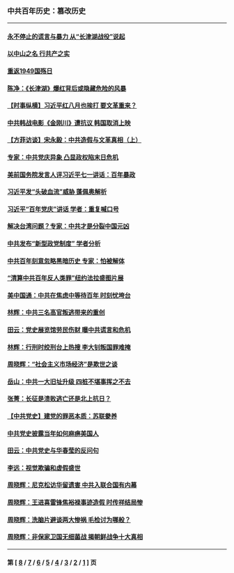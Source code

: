 ### 中共百年历史：篡改历史
---
#### [永不停止的谎言与暴力 从“长津湖战役”说起](../../pages/nf1176115/n13494094.md?10220430) 
#### [以中山之名 行共产之实](../../pages/nf1176115/n13346437.md?10220430) 
#### [重返1949国殇日](../../pages/nf1176115/n13346372.md?10220430) 
#### [陈净：《长津湖》爆红背后或隐藏危险的风暴](../../pages/nf1176115/n13314364.md?10220430) 
#### [【时事纵横】习近平红八月也挨打 要文革重来？](../../pages/nf1176115/n13231393.md?10220430) 
#### [中共韩战电影《金刚川》遭抗议 韩国取消上映](../../pages/nf1176115/n13219114.md?10220430) 
#### [【方菲访谈】宋永毅：中共造假与文革真相（上）](../../pages/nf1176115/n13200760.md?10220430) 
#### [专家：中共党庆异象 凸显政权陷末日危机](../../pages/nf1176115/n13067084.md?10220430) 
#### [美前国务院发言人评习近平七一讲话：百年暴政](../../pages/nf1176115/n13066986.md?10220430) 
#### [习近平发“头破血流”威胁 蓬佩奥解析](../../pages/nf1176115/n13063604.md?10220430) 
#### [习近平“百年党庆”讲话 学者：重复喊口号](../../pages/nf1176115/n13061411.md?10220430) 
#### [解决台湾问题？专家：中共才是分裂中国元凶](../../pages/nf1176115/n13060811.md?10220430) 
#### [中共发布“新型政党制度” 学者分析](../../pages/nf1176115/n13056354.md?10220430) 
#### [中共百年刻意忽略黑暗历史 专家：怕被解体](../../pages/nf1176115/n13056056.md?10220430) 
#### [“清算中共百年反人类罪”纽约法拉盛图片展](../../pages/nf1176115/n13052220.md?10220430) 
#### [美中国通：中共在焦虑中等待百年 时刻忧垮台](../../pages/nf1176115/n13048820.md?10220430) 
#### [林辉：中共三名高官叛逃带来的重创](../../pages/nf1176115/n13035206.md?10220430) 
#### [田云：党史展览馆劳民伤财 曝中共谎言和危机](../../pages/nf1176115/n13033900.md?10220430) 
#### [林辉：行刑时绞刑台上热搜 李大钊叛国罪难掩](../../pages/nf1176115/n13031965.md?10220430) 
#### [周晓辉：“社会主义市场经济”是欺世之谈](../../pages/nf1176115/n13024090.md?10220430) 
#### [岳山：中共一大旧址升级 四桩不堪事挥之不去](../../pages/nf1176115/n13021697.md?10220430) 
#### [张菁：长征是溃败逃亡还是北上抗日？](../../pages/nf1176115/n13020585.md?10220430) 
#### [【中共党史】建党的罪恶本质：苏联豢养](../../pages/nf1176115/n13011888.md?10220430) 
#### [中共党史披露当年如何麻痹美国人](../../pages/nf1176115/n12966400.md?10220430) 
#### [田云：中共党史与华春莹的反问句](../../pages/nf1176115/n12765178.md?10220430) 
#### [李远：视觉欺骗和虚假盛世](../../pages/nf1176115/n12993376.md?10220430) 
#### [周晓辉：尼克松访华留遗害 中共入联合国有内幕](../../pages/nf1176115/n12991422.md?10220430) 
#### [周晓辉：王进喜雷锋焦裕禄事迹造假 时传祥结局惨](../../pages/nf1176115/n12985497.md?10220430) 
#### [周晓辉：洗脑片避谈两大惨祸 毛检讨为哪般？](../../pages/nf1176115/n12971285.md?10220430) 
#### [周晓辉：非保家卫国无细菌战 揭朝鲜战争十大真相](../../pages/nf1176115/n12954161.md?10220430) 

---
#### 第 [ [8](./8.md?10220430) / [7](./7.md?10220430) / [6](./6.md?10220430) / [5](./5.md?10220430) / [4](./4.md?10220430) / [3](./3.md?10220430) / [2](./2.md?10220430) / [1](./1.md?10220430) ] 页
